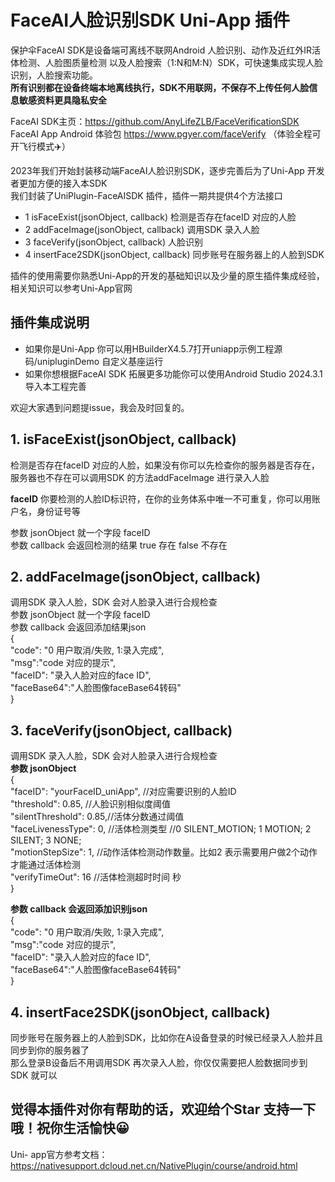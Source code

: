 # FaceAI人脸识别SDK Uni-App 插件

保护伞FaceAI SDK是设备端可离线不联网Android 人脸识别、动作及近红外IR活体检测、人脸图质量检测
以及人脸搜索（1:N和M:N）SDK，可快速集成实现人脸识别，人脸搜索功能。  
**所有识别都在设备终端本地离线执行，SDK不用联网，不保存不上传任何人脸信息敏感资料更具隐私安全**  

FaceAI SDK主页：https://github.com/AnyLifeZLB/FaceVerificationSDK  
FaceAI App Android 体验包 https://www.pgyer.com/faceVerify （体验全程可开飞行模式✈️）  
 
2023年我们开始封装移动端FaceAI人脸识别SDK，逐步完善后为了Uni-App 开发者更加方便的接入本SDK  
我们封装了UniPlugin-FaceAISDK 插件，插件一期共提供4个方法接口
  - 1  isFaceExist(jsonObject, callback) 检测是否存在faceID 对应的人脸
  - 2  addFaceImage(jsonObject, callback) 调用SDK 录入人脸
  - 3  faceVerify(jsonObject, callback) 人脸识别
  - 4  insertFace2SDK(jsonObject, callback) 同步账号在服务器上的人脸到SDK

插件的使用需要你熟悉Uni-App的开发的基础知识以及少量的原生插件集成经验，相关知识可以参考Uni-App官网


## 插件集成说明
- 如果你是Uni-App 你可以用HBuilderX4.5.7打开uniapp示例工程源码/unipluginDemo 自定义基座运行
- 如果你想根据FaceAI SDK 拓展更多功能你可以使用Android Studio 2024.3.1导入本工程完善

欢迎大家遇到问题提issue，我会及时回复的。
 
## 1. isFaceExist(jsonObject, callback)
检测是否存在faceID 对应的人脸，如果没有你可以先检查你的服务器是否存在，服务器也不存在可以调用SDK
的方法addFaceImage 进行录入人脸

**faceID** 你要检测的人脸ID标识符，在你的业务体系中唯一不可重复，你可以用账户名，身份证号等  

参数 jsonObject 就一个字段 faceID  
参数 callback 会返回检测的结果 true 存在 false 不存在  

## 2. addFaceImage(jsonObject, callback)
调用SDK 录入人脸，SDK 会对人脸录入进行合规检查  
参数 jsonObject 就一个字段 faceID  
参数 callback 会返回添加结果json  
{  
  "code": "0 用户取消/失败,  1:录入完成",  
  "msg":"code 对应的提示",  
  "faceID": "录入人脸对应的face ID",  
  "faceBase64":"人脸图像faceBase64转码"  
}  


## 3. faceVerify(jsonObject, callback)
调用SDK 录入人脸，SDK 会对人脸录入进行合规检查  
**参数 jsonObject**  
{  
  "faceID": "yourFaceID_uniApp", //对应需要识别的人脸ID  
  "threshold": 0.85, //人脸识别相似度阈值  
  "silentThreshold": 0.85,//活体分数通过阈值  
  "faceLivenessType": 0, //活体检测类型 //0 SILENT_MOTION; 1 MOTION; 2 SILENT; 3 NONE;  
  "motionStepSize": 1, //动作活体检测动作数量。比如2 表示需要用户做2个动作才能通过活体检测  
  "verifyTimeOut": 16 //活体检测超时时间 秒  
}  


**参数 callback 会返回添加识别json**   
{  
  "code": "0 用户取消/失败,  1:录入完成",  
  "msg":"code 对应的提示",  
  "faceID": "录入人脸对应的face ID",  
  "faceBase64":"人脸图像faceBase64转码"  
}  


## 4. insertFace2SDK(jsonObject, callback) 
同步账号在服务器上的人脸到SDK，比如你在A设备登录的时候已经录入人脸并且同步到你的服务器了    
那么登录B设备后不用调用SDK 再次录入人脸，你仅仅需要把人脸数据同步到SDK 就可以  



## 觉得本插件对你有帮助的话，欢迎给个Star 支持一下哦！祝你生活愉快😀  

Uni- app官方参考文档：https://nativesupport.dcloud.net.cn/NativePlugin/course/android.html